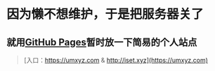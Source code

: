 # 因为懒不想维护，于是把服务器关了

## 就用[GitHub Pages](https://pages.github.com)暂时放一下简易的个人站点

> [入口：https://umxyz.com & http://iset.xyz](https://umxyz.com)